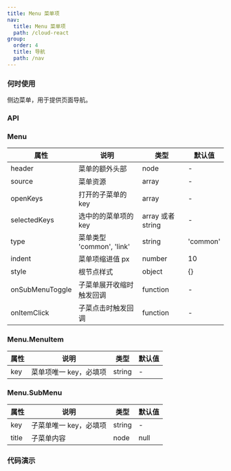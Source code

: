 ```yaml
---
title: Menu 菜单项
nav:
  title: Menu 菜单项
  path: /cloud-react
group:
  order: 4
  title: 导航
  path: /nav
---
```


### 何时使用

侧边菜单，用于提供页面导航。

### API

### Menu

| 属性            | 说明                      | 类型              | 默认值   |
| --------------- | ------------------------- | ----------------- | -------- |
| header          | 菜单的额外头部            | node              | -        |
| source          | 菜单资源                  | array             | -        |
| openKeys        | 打开的子菜单的 key        | array             | -        |
| selectedKeys    | 选中的的菜单项的 key      | array 或者 string | -        |
| type            | 菜单类型 'common', 'link' | string            | 'common' |
| indent          | 菜单项缩进值 px           | number            | 10       |
| style           | 根节点样式                | object            | {}       |
| onSubMenuToggle | 子菜单展开收缩时触发回调  | function          | -        |
| onItemClick     | 子菜点击时触发回调        | function          | -        |

### Menu.MenuItem

| 属性 | 说明                   | 类型   | 默认值 |
| ---- | ---------------------- | ------ | ------ |
| key  | 菜单项唯一 key，必填项 | string | -      |

### Menu.SubMenu

| 属性  | 说明                   | 类型   | 默认值 |
| ----- | ---------------------- | ------ | ------ |
| key   | 子菜单唯一 key，必填项 | string | -      |
| title | 子菜单内容             | node   | null   |

### 代码演示

<!-- <embed src="@components/menu/demos/basic-menu.md" />

<embed src="@components/menu/demos/header.md" />

<embed src="@components/menu/demos/link.md" />

<embed src="@components/menu/demos/source.md" />  -->
